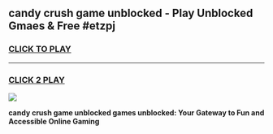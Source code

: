 
## candy crush game unblocked - Play Unblocked Gmaes & Free #etzpj
<h3>
<a href="https://premium.freeplayer.one?title=candy_crush_game_unblocked&ref=01M">CLICK TO PLAY</a></h3>
<hr>

<h3>
<a href="https://premium.freeplayer.one?title=candy_crush_game_unblocked&ref=01M">CLICK 2 PLAY</a>
  
</h3>

<a href="https://premium.freeplayer.one?title=candy_crush_game_unblocked&ref=01M"><img src="https://clearcache.store/games.png"></a>


**candy crush game unblocked games unblocked: Your Gateway to Fun and Accessible Online Gaming**
